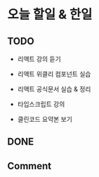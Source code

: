 # 오늘 할일 & 한일

## TODO

- 리액트 강의 듣기

- 리액트 위클리 컴포넌트 실습

- 리액트 공식문서 실습 & 정리

- 타입스크립트 강의

- 클린코드 요약본 보기

## DONE

## Comment
